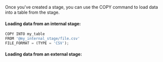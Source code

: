 Once you've created a stage, you can use the COPY command to load data into a table from the stage.

#### Loading data from an internal stage:
```python
COPY INTO my_table
FROM '@my_internal_stage/file.csv'
FILE_FORMAT = (TYPE = 'CSV');
```
#### Loading data from an external stage:
